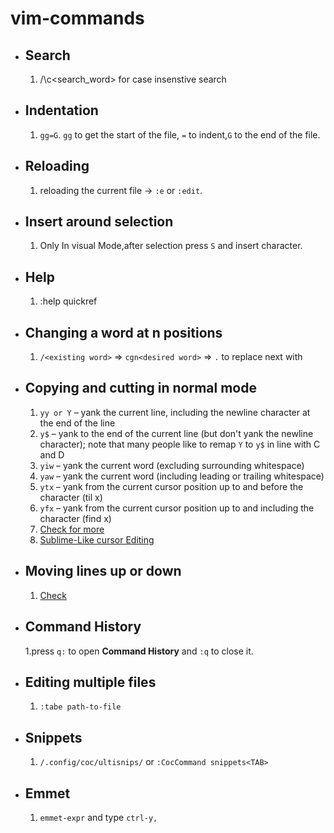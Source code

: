 # vim-commands

- ## Search

  1. /\c<search_word> for case insenstive search

- ## Indentation

  1. `gg=G`. `gg` to get the start of the file, `=` to indent,`G` to the end of the file.

- ## Reloading

  1. reloading the current file -> `:e` or `:edit`.

- ## Insert around selection

  1. Only In visual Mode,after selection press `S` and insert character.

- ## Help

  1. :help quickref

- ## Changing a word at n positions

  1. `/<existing word>` => `cgn<desired word>` => `.` to replace next <existing word> with <desired word>

- ## Copying and cutting in normal mode

  1. `yy or Y` – yank the current line, including the newline character at the end of the line
  2. `y$` – yank to the end of the current line (but don't yank the newline character); note that many people like to remap `Y` to `y$` in line with C and D
  3. `yiw` – yank the current word (excluding surrounding whitespace)
  4. `yaw` – yank the current word (including leading or trailing whitespace)
  5. `ytx` – yank from the current cursor position up to and before the character (til x)
  6. `yfx` – yank from the current cursor position up to and including the character (find x)
  7. [Check for more](https://vim.fandom.com/wiki/Copy,_cut_and_paste)
  8. [ Sublime-Like cursor Editing ](https://stackoverflow.com/questions/11784408/vim-multiline-editing-like-in-sublimetext)

- ## Moving lines up or down

  1. [Check](https://vim.fandom.com/wiki/Moving_lines_up_or_down#:~:text=In%20normal%20mode%20or%20in,to%20move%20the%20block%20up.)

- ## Command History

  1.press `q:` to open **Command History** and `:q` to close it.

- ## Editing multiple files

  1. `:tabe path-to-file`

- ## Snippets

  1. `/.config/coc/ultisnips/` or `:CocCommand snippets<TAB>`

- ## Emmet

  1. `emmet-expr` and type `ctrl-y,`
